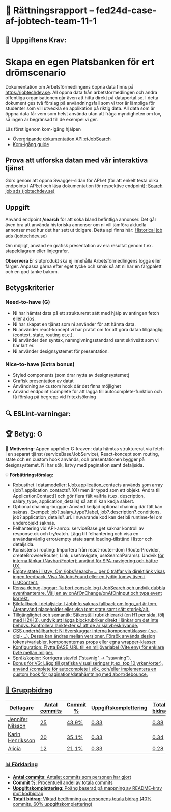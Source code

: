 # 📌 Rättningsrapport – fed24d-case-af-jobtech-team-11-1

## 🎯 Uppgiftens Krav:
# Skapa en egen Platsbanken för ert drömscenario 

Dokumentation om Arbetsförmedlingens öppna data finns på https://jobtechdev.se. All öppna data från arbetsförmedlingen och andra offentliga organisationen går även att hitta direkt på dataportal.se. 
I detta dokument ges två förslag på användningsfall som vi tror är lämpliga för studenter som vill utveckla en applikation på riktig data. All data som är öppna data får vem som helst använda utan att fråga myndigheten om lov, så ingen är begränsad till de exempel vi ger.

Läs först igenom kom-igång hjälpen 

-  [Övergripande dokumentation API:etJobSearch](https://data.arbetsformedlingen.se/data/platsannonser/)
-  [Kom-igång guide](https://gitlab.com/arbetsformedlingen/job-ads/jobsearch/jobsearch-api/-/blob/main/docs/GettingStartedJobSearchSE.md)

## Prova att utforska datan med vår interaktiva tjänst 

Görs genom att öppna Swagger-sidan för API:et (för att enkelt testa olika endpoints i API:et och läsa dokumentation för respektive endpoint): [Search job ads (jobtechdev.se)](https://jobsearch.api.jobtechdev.se/)

## Uppgift 

Använd endpoint **/search** för att söka bland befintliga annonser. 
Det går även bra att använda historiska annonser om ni vill jämföra aktuella annonser med hur det har sett ut tidigare. Detta api finns här: [Historical job ads (jobtechdev.se)](https://historical.api.jobtechdev.se/)

Om möjligt, använd en grafisk presentation av era resultat genom t.ex. stapeldiagram eller linjegrafer.

**Observera**
Er slutprodukt ska ej innehålla Arbetsförmedlingens logga eller färger. Anpassa gärna efter eget tycke och smak så att ni har en färgpalett och en god tanke bakom. 

## Betygskriterier 

### Need-to-have (G) 
- Ni har hämtat data på ett strukturerat sätt med hjälp av antingen fetch eller axios. 
- Ni har skapat en tjänst som ni använder för att hämta data. 
- Ni använder react-koncept vi har pratat om för att göra datan tillgänglig (context, state, routing et.c.). 
- Ni använder den syntax, namngivningsstandard samt skrivsätt som vi har lärt er.  
- Ni använder designsystemet för presentation. 

### Nice-to-have (Extra bonus) 
- Styled components (som drar nytta av designsystemet) 
- Grafisk presentation av datat 
- Användning av custom hook där det finns möjlighet
- Använd endpoint /complete för att lägga till autocomplete-funktion och få förslag på begrepp vid fritextsökning

## 🔍 ESLint-varningar:


## 🏆 **Betyg: G**
📌 **Motivering:** Appen uppfyller G-kraven: data hämtas strukturerat via fetch i en separat tjänst (serviceBase/JobService), React-koncept som routing, state och en custom hook används, och presentationen bygger på designsystemet. Ni har sök, listvy med pagination samt detaljsida.

💡 **Förbättringsförslag:**  
- Robusthet i datamodeller: IJob.application_contacts används som array (job?.application_contacts?.[0]) men är typad som ett objekt. Ändra till ApplicationContact[] och gör flera fält valfria (t.ex. description, salary_type, application_details) så att ni kan kedja säkert.
- Optional chaining-buggar: Använd kedjad optional chaining där fält kan saknas. Exempel: job?.salary_type?.label, job?.description?.conditions, job?.application_details?.url. I nuvarande kod kan det bli runtime-fel om underobjekt saknas.
- Felhantering vid API-anrop: serviceBase.get saknar kontroll av response.ok och try/catch. Lägg till felhantering och visa en användarvänlig error/empty state samt loading-tillstånd i listor och detaljsida.
- Konsistens i routing: Importera från react-router-dom (RouterProvider, createBrowserRouter, Link, useNavigate, useSearchParams). Undvik <a href> för interna länkar (Navbar/Footer); använd <Link> för SPA-navigering och bättre UX.
- Empty state i listvy: Om /jobs?search=... ger 0 träffar via direktlänk visas ingen feedback. Visa NoJobsFound eller en tydlig tomvy även i ListContent.
- Rensa debug-loggar: Ta bort console.log i JobSearch och undvik dubbla eventhanterare. Välj en av onAfOnChange/onAfOnInput och typa event korrekt.
- Bildfallback i detaljsida: I JobInfo saknas fallback om logo_url är tom. Återanvänd placeholder eller visa tomt state samt sätt storlek/alt.
- Tillgänglighet och semantik: Säkerställ rubrikhierarki (en H1 per sida, följ med H2/H3), undvik att lägga blockrubriker direkt i länkar om det inte behövs. Kontrollera länktexter så att de är självbeskrivande.
- CSS underhållbarhet: Ni överskuggar interna komponentklasser (.sc-digi-...). Dessa kan ändras mellan versioner. Försök använda design tokens/variabler, komponenternas props eller egna wrapper-klasser.
- Konfiguration: Flytta BASE_URL till en miljövariabel (Vite env) för enklare byte mellan miljöer.
- Språk/kopior: Korrigera stavfel ("stavnig" -> "stavning").
- Bonus för VG: Lägg till grafiska visualiseringar (t.ex. top 10 yrken/orter), använd /complete för autocomplete i sök, och/eller implementera en custom hook för pagination/datahämtning med abort/debounce.

## 👥 Gruppbidrag

| Deltagare | Antal commits | Commit % | Uppgiftskomplettering | Totalt bidrag |
| --------- | -------------- | -------- | ---------------------- | ------------- |
| Jennifer Nilsson | 25 | 43.9% | 0.33 | 0.38 |
| Karin Henriksson | 20 | 35.1% | 0.33 | 0.34 |
| Alicia | 12 | 21.1% | 0.33 | 0.28 |


### 📊 Förklaring
- **Antal commits**: Antalet commits som personen har gjort
- **Commit %**: Procentuell andel av totala commits
- **Uppgiftskomplettering**: Poäng baserad på mappning av README-krav mot kodbidrag 
- **Totalt bidrag**: Viktad bedömning av personens totala bidrag (40% commits, 60% uppgiftskomplettering)
